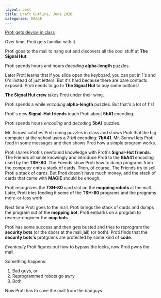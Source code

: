 ```yaml
---
layout: post
title: Draft Outline, June 2020
categories: MAGiE
---
```


[Proti gets device in class](2019-07-08-mrs-briggs-class.md)

Over time, Proti gets familiar with it.

Proti goes to the mall to hang out and discovers all the cool stuff at **The Signal Hut**.

Proti spends hours and hours _decoding_ **alpha-length** puzzles.

Later Proti learns that if you slide open the keyboard, you can put in 1's and 0's instead of just letters.
But it's hard because there are bare contacts exposed. Proti needs to go to **The Signal Hut** to buy some buttons!

**The Signal Hut crew** takes Proti under their wing.

Proti spends a while _encoding_ **alpha-length** puzzles. But that's a lot of 1's!

Proti's new **Signal-Hut friends** teach Proti about **5bA1** encoding.

Proti spends hours _encoding_ and _decoding_ **5bA1** puzzles.

Mr. Scrowl catches Proti doing puzzles in class and shows Proti that the big computer at the school uses a _7-bit_ encoding: **7bA41**.
Mr. Scrowl lets Proti feed in some messages and then shows Proti how a simple program works.

Proti shares Proti's newfound knowledge with Proti's **Signal-Hut friends**. The Friends all smile knowingly and introduce Proti to the **8bA41** encoding used by the **TSH-80**. The Friends show Proti how to dump programs from the computer onto a stack of cards. Then, of course, The Friends try to sell Proti a stack of cards. But Proti doesn't have much money, and the stack of cards that came with **MAGiE** should be enough.

Proti recognizes the **TSH-80** card slot on the **mopping robots** at the mall. Later, Proti tries feeding it some of the **TSH-80** programs and the programs more-or-less work.

Next time Proti goes to the mall, Proti brings the stack of cards and dumps the program out of the **mopping bot**. Proti embarks on a program to reverse-engineer the **mop bots**.

Proti has some success and then gets busted and tries to reprogram the **security bots** (or the doors at the mall jail) (or both). Proti finds that the **security bots's** protgrams are protected by some kind of **code**.

_Eventually_ Proti figures out how to bypass the locks, now Proti pwns the mall.

Something happens:
1. Bad guys, or
2. Reprogrammed robots go awry
3. Both

Now Proti has to save the mall from the badguys.


